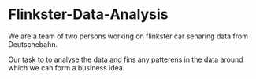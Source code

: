 # Flinkster-Data-Analysis

We are a team of two persons working on flinkster car seharing data from Deutschebahn.

Our task to to analyse the data and fins any patterens in the data around which we can form a business idea.
